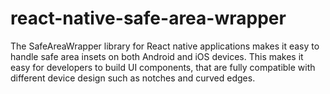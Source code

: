 # react-native-safe-area-wrapper
 The SafeAreaWrapper library for React native applications makes it easy to handle safe area insets on both Android and iOS devices. This makes it easy for developers to build UI components, that are fully compatible with different device design such as notches and curved edges.

